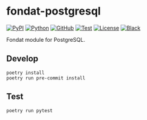 # fondat-postgresql

[![PyPI](https://badge.fury.io/py/fondat-postgresql.svg)](https://badge.fury.io/py/fondat-postgresql)
[![Python](https://img.shields.io/pypi/pyversions/fondat-core)](https://python.org/)
[![GitHub](https://img.shields.io/badge/github-main-blue.svg)](https://github.com/fondat/fondat-postgresql/)
[![Test](https://github.com/fondat/fondat-postgresql/workflows/test/badge.svg)](https://github.com/fondat/fondat-postgresql/actions?query=workflow/test)
[![License](https://img.shields.io/github/license/fondat/fondat-postgresql.svg)](https://github.com/fondat/fondat-postgresql/blob/main/LICENSE)
[![Black](https://img.shields.io/badge/code%20style-black-black.svg)](https://github.com/psf/black)

Fondat module for PostgreSQL.

## Develop

```
poetry install
poetry run pre-commit install
```

## Test

```
poetry run pytest
```
